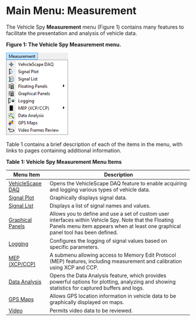 # Main Menu: Measurement

The Vehicle Spy **Measurement** menu (Figure 1) contains many features to facilitate the presentation and analysis of vehicle data.

**Figure 1: The Vehicle Spy Measurement menu.**

![Figure 1: The Vehicle Spy Measurement menu.](../../.gitbook/assets/spymeasurementmenu.gif)

Table 1 contains a brief description of each of the items in the menu, with links to pages containing additional information.

**Table 1: Vehicle Spy Measurement Menu Items**

| Menu Item                                          | Description                                                                                                                                                                               |
| -------------------------------------------------- | ----------------------------------------------------------------------------------------------------------------------------------------------------------------------------------------- |
| [VehicleScape DAQ](vehiclescape-daq/)              | Opens the VehicleScape DAQ feature to enable acquiring and logging various types of vehicle data.                                                                                         |
| [Signal Plot](signal-views/signal-plot.md)         | Graphically displays signal data.                                                                                                                                                         |
| [Signal List](signal-views/signal-list.md)         | Displays a list of signal names and values.                                                                                                                                               |
| [Graphical Panels](graphical-panels/)              | Allows you to define and use a set of custom user interfaces within Vehicle Spy. Note that the Floating Panels menu item appears when at least one graphical panel tool has been defined. |
| [Logging](logging.md)                              | Configures the logging of signal values based on specific parameters.                                                                                                                     |
| [MEP (XCP/CCP)](mep-xcp-ccp-memory-edit-protocol/) | A submenu allowing access to Memory Edit Protocol (MEP) features, including measurement and calibration using XCP and CCP.                                                                |
| [Data Analysis](data-analysis/)                    | Opens the Data Analysis feature, which provides powerful options for plotting, analyzing and showing statistics for captured buffers and logs.                                            |
| [GPS Maps](gps-maps.md)                            | Allows GPS location information in vehicle data to be graphically displayed on maps.                                                                                                      |
| [Video](video.md)                                  | Permits video data to be reviewed.                                                                                                                                                        |
